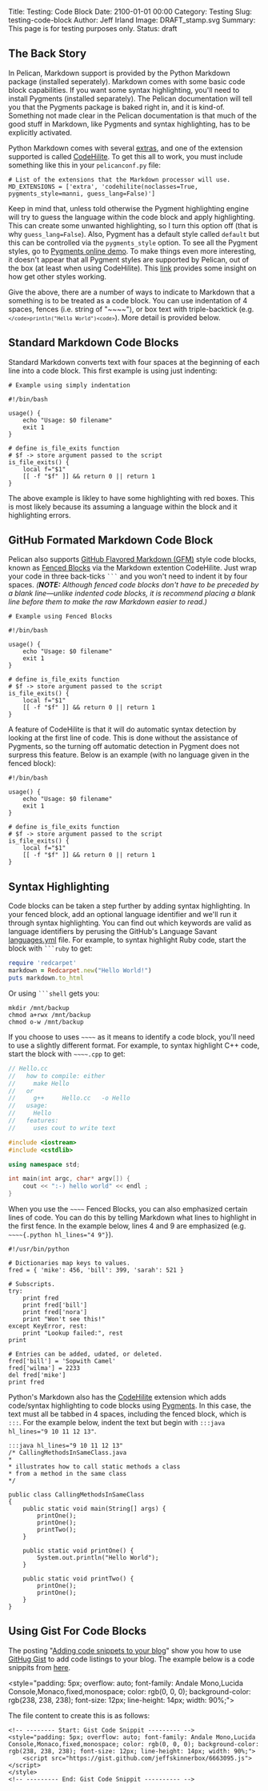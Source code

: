 Title: Testing: Code Block
Date: 2100-01-01 00:00
Category: Testing
Slug: testing-code-block
Author: Jeff Irland
Image: DRAFT_stamp.svg
Summary: This page is for testing purposes only.
Status: draft

## The Back Story
In Pelican, Markdown support is provided by the Python Markdown package (installed seperately).
Markdown comes with some basic code block capabilities.
If you want some syntax highlighting, you'll need to install Pygments (installed separately).
The Pelican documentation will tell you that the Pygments package is baked right in,
and it is kind-of.
Something not made clear in the Pelican documentation is that
much of the good stuff in Markdown, like Pygments and syntax highlighting, has to be explicitly activated. 

Python Markdown comes with several [extras][10], and one of the extension supported is called [CodeHilite][11].
To get this all to work, you must include something like this in your `pelicanconf.py` file:

```
# List of the extensions that the Markdown processor will use.
MD_EXTENSIONS = ['extra', 'codehilite(noclasses=True, pygments_style=manni, guess_lang=False)']
```

Keep in mind that, unless told otherwise
the Pygment highlighting engine will try to guess the language within the code block
and apply highlighting.
This can create some unwanted highlighting, so I turn this option off
(that is why `guess_lang=False`).
Also, Pygment has a default style called `default` but this can be controlled via
the `pygments_style` option.
To see all the Pygment styles, go to [Pygments online demo][12].
To make things even more interesting,
it doesn't appear that all Pygment styles are supported by Pelican,
out of the box (at least when using CodeHilite).
This [link][13] provides some insight on how get other styles working.

Give the above, there are a number of ways to indicate to
Markdown that a something is to be treated as a code block.
You can use indentation of 4 spaces, fences (i.e. string of "~~~~"),
or box text with triple-backtick (e.g. <code>```</code>println("Hello World")<code>```</code>).
More detail is provided below.

## Standard Markdown Code Blocks
Standard Markdown converts text with four spaces at the beginning of each line into a code block.
This first example is using just indenting:

    # Example using simply indentation
    
    #!/bin/bash
    
    usage() {
	    echo "Usage: $0 filename"
	    exit 1
    }
     
    # define is_file_exits function 
    # $f -> store argument passed to the script
    is_file_exits() {
	    local f="$1"
	    [[ -f "$f" ]] && return 0 || return 1
    }

The above example is likley to have some highlighting with red boxes.
This is most likely because its assuming a language within the block and it highlighting errors.

## GitHub Formated Markdown Code Block
Pelican also supports [GitHub Flavored Markdown (GFM)][08] style code blocks,
known as [Fenced Blocks][09] via the Markdown extention CodeHilite.
Just wrap your code in three back-ticks <code>```</code> and you won't need to indent it by four spaces.
_(**NOTE:** Although fenced code blocks don't have to be preceded by a blank line—unlike indented code blocks, it is recommend placing a blank line before them to make the raw Markdown easier to read.)_

```
# Example using Fenced Blocks

#!/bin/bash
    
usage() {
    echo "Usage: $0 filename"
    exit 1
}
     
# define is_file_exits function 
# $f -> store argument passed to the script
is_file_exits() {
    local f="$1"
    [[ -f "$f" ]] && return 0 || return 1
}
```

A feature of CodeHilite is that it will do automatic syntax detection by looking at the first line of code.
This is done without the assistance of Pygments, so the turning off automatic detection in Pygment
does not surpress this feature.
Below is an example (with no language given in the fenced block):

```
#!/bin/bash
    
usage() {
    echo "Usage: $0 filename"
    exit 1
}
     
# define is_file_exits function 
# $f -> store argument passed to the script
is_file_exits() {
    local f="$1"
    [[ -f "$f" ]] && return 0 || return 1
}
```

## Syntax Highlighting
Code blocks can be taken a step further by adding syntax highlighting.
In your fenced block, add an optional language identifier and we'll run it through syntax highlighting.
You can find out which keywords are valid as language identifiers by
 perusing the GitHub's Language Savant [languages.yml][10] file.
For example, to syntax highlight Ruby code, start the block with <code>```ruby</code> to get:

```ruby
require 'redcarpet'
markdown = Redcarpet.new("Hello World!")
puts markdown.to_html
```

Or using  <code>```shell</code> gets you:

```shell
mkdir /mnt/backup
chmod a+rwx /mnt/backup
chmod o-w /mnt/backup
```

If you choose to uses `~~~~` as it means to identify a code block,
you'll need to use a slightly different format.
For example, to syntax highlight C++ code, start the block with `~~~~.cpp` to get:

~~~~.cpp
// Hello.cc
//   how to compile: either  
//     make Hello
//   or  
//     g++     Hello.cc   -o Hello
//   usage:
//     Hello
//   features:
//     uses cout to write text

#include <iostream>
#include <cstdlib>

using namespace std;

int main(int argc, char* argv[]) {
    cout << ":-) hello world" << endl ;
}
~~~~ 

When you use the `~~~~` Fenced Blocks, you can also emphasized certain lines of code.
You can do this by telling Markdown what lines to highlight in the first fence.
In the example below, lines 4 and 9 are emphasized (e.g. `~~~~{.python hl_lines="4 9"}`).

~~~~{.python hl_lines="4 9"}
#!/usr/bin/python

# Dictionaries map keys to values.
fred = { 'mike': 456, 'bill': 399, 'sarah': 521 }

# Subscripts.
try:
    print fred
    print fred['bill']
    print fred['nora']
    print "Won't see this!"
except KeyError, rest:
    print "Lookup failed:", rest
print

# Entries can be added, udated, or deleted.
fred['bill'] = 'Sopwith Camel'
fred['wilma'] = 2233
del fred['mike']
print fred
~~~~

Python's Markdown also has the [CodeHilite][03] extension which adds code/syntax
highlighting to code blocks using [Pygments][04].
In this case, the text must all be tabbed in 4 spaces, including the fenced block, which is `:::`.
For the example below, indent the text but begin with `:::java hl_lines="9 10 11 12 13"`.

    :::java hl_lines="9 10 11 12 13"
    /* CallingMethodsInSameClass.java
    *
    * illustrates how to call static methods a class
    * from a method in the same class
    */

    public class CallingMethodsInSameClass
    {
	    public static void main(String[] args) {
		    printOne();
		    printOne();
		    printTwo();
	    }

	    public static void printOne() {
		    System.out.println("Hello World");
	    }

	    public static void printTwo() {
		    printOne();
		    printOne();
	    }
    }

## Using Gist For Code Blocks
The posting "[Adding code snippets to your blog][05]"
show you how to use [GitHug Gist][06] to add code listings to your blog.
The example below is a code snippits from [here][07].

<!-- -------- Start: Gist Code Snippit --------- --> 
<style="padding: 5px; overflow: auto; font-family: Andale Mono,Lucida Console,Monaco,fixed,monospace; color: rgb(0, 0, 0); background-color: rgb(238, 238, 238); font-size: 12px; line-height: 14px; width: 90%;">
    <script src="https://gist.github.com/jeffskinnerbox/6663095.js"></script>
</style>
<!-- --------- End: Gist Code Snippit ---------- --> 

The file content to create this is as follows:

```
<!-- -------- Start: Gist Code Snippit --------- --> 
<style="padding: 5px; overflow: auto; font-family: Andale Mono,Lucida Console,Monaco,fixed,monospace; color: rgb(0, 0, 0); background-color: rgb(238, 238, 238); font-size: 12px; line-height: 14px; width: 90%;">
    <script src="https://gist.github.com/jeffskinnerbox/6663095.js"></script>
</style>
<!-- --------- End: Gist Code Snippit ---------- --> 
```



[01]:http://pythonhosted.org//Markdown/
[02]:http://pythonhosted.org//Markdown/extensions/fenced_code_blocks.html
[03]:http://pythonhosted.org//Markdown/extensions/code_hilite.html
[04]:http://pygments.org/
[05]:http://www.restlessprogrammer.com/2013/02/adding-code-snippets-to-your-blog.html
[06]:https://gist.github.com/
[07]:https://gist.github.com/jeffskinnerbox/6663095
[08]:https://help.github.com/articles/github-flavored-markdown
[09]:https://help.github.com/articles/github-flavored-markdown#fenced-code-blocks
[10]:https://github.com/github/linguist/blob/master/lib/linguist/languages.yml
[10]:http://pythonhosted.org/Markdown/extensions/extra.html
[11]:https://pythonhosted.org/Markdown/extensions/code_hilite.html
[12]:http://pygments.org/demo/
[13]:http://docs.getpelican.com/en/3.3.0/faq.html#i-m-creating-my-own-theme-how-do-i-use-pygments-for-syntax-highlighting
[14]:
[15]:
